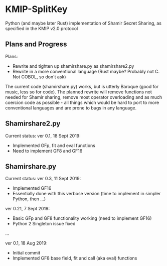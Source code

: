 # KMIP-SplitKey
Python (and maybe later Rust) implementation of Shamir Secret Sharing, as specified in the KMIP v2.0 protocol

## Plans and Progress

Plans:
   * Rewrite and tighten up shamirshare.py as shamirshare2.py
   * Rewrite in a more conventional language (Rust maybe? Probably not C.  Not COBOL, so don't ask)
   
The current code (shamirshare.py) works, but is utterly Baroque (good for music, less so for code).
The planned rewrite will remove functions not needed for Shamir sharing, remove most operator overloading
and as much coercion code as possible - all things which would be hard to port to more conventional
languages and are prone to bugs in any language.

## Shamirshare2.py

Current status: ver 0.1, 18 Sept 2019:
   * Implemented GFp, fit and eval functions
   * Need to implement GF8 and GF16

## Shamirshare.py

Current status: ver 0.3, 11 Sept 2019:
   * Implemented GF16
   * Essentially done with this verbose version (time to implement in simpler Python, then ...)
   
ver 0.21, 7 Sept 2019:
   * Basic GFp and GF8 functionality working (need to implement GF16)
   * Python 2 Singleton issue fixed
   
...

ver 0.1, 18 Aug 2019:
   * Initial commit
   * Implemented GF8 base field, fit and call (aka eval) functions